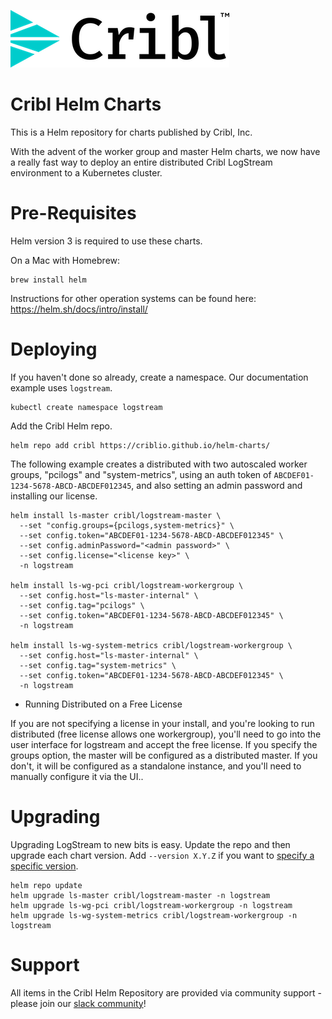 ![Cribl Logo](images/Cribl_Logo_Color_TM.png)
# Cribl Helm Charts

This is a Helm repository for charts published by Cribl, Inc.

With the advent of the worker group and master Helm charts, we now have a really fast way to deploy an entire distributed Cribl LogStream environment to a Kubernetes cluster.

# Pre-Requisites

Helm version 3 is required to use these charts.

On a Mac with Homebrew:

```
brew install helm
```

Instructions for other operation systems can be found here: https://helm.sh/docs/intro/install/

# Deploying

If you haven't done so already, create a namespace. Our documentation example uses `logstream`.

```
kubectl create namespace logstream
```

Add the Cribl Helm repo.

```
helm repo add cribl https://criblio.github.io/helm-charts/
```

The following example creates a distributed with two autoscaled worker groups, "pcilogs" and "system-metrics", using an auth token of `ABCDEF01-1234-5678-ABCD-ABCDEF012345`, and also setting an admin password and installing our license.

```shell
helm install ls-master cribl/logstream-master \
  --set "config.groups={pcilogs,system-metrics}" \
  --set config.token="ABCDEF01-1234-5678-ABCD-ABCDEF012345" \
  --set config.adminPassword="<admin password>" \
  --set config.license="<license key>" \
  -n logstream

helm install ls-wg-pci cribl/logstream-workergroup \
  --set config.host="ls-master-internal" \
  --set config.tag="pcilogs" \
  --set config.token="ABCDEF01-1234-5678-ABCD-ABCDEF012345" \
  -n logstream

helm install ls-wg-system-metrics cribl/logstream-workergroup \
  --set config.host="ls-master-internal" \
  --set config.tag="system-metrics" \
  --set config.token="ABCDEF01-1234-5678-ABCD-ABCDEF012345" \
  -n logstream
```

* Running Distributed on a Free License

If you are not specifying a license in your install, and you're looking to run distributed (free license allows one workergroup), you'll need to go into the user interface for logstream and accept the free license. If you specify the groups option, the master will be configured as a distributed master. If you don't, it will be configured as a standalone instance, and you'll need to manually configure it via the UI..

# Upgrading

Upgrading LogStream to new bits is easy. Update the repo and then upgrade each chart version. Add `--version X.Y.Z` if you want to [specify a specific version](https://helm.sh/docs/helm/helm_upgrade/).

```
helm repo update
helm upgrade ls-master cribl/logstream-master -n logstream
helm upgrade ls-wg-pci cribl/logstream-workergroup -n logstream
helm upgrade ls-wg-system-metrics cribl/logstream-workergroup -n logstream
```

# Support

All items in the Cribl Helm Repository are provided via community support - please join our [slack community](https://cribl.io/community/)!

